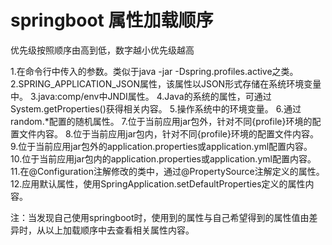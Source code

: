 # springboot 属性加载顺序



优先级按照顺序由高到低，数字越小优先级越高

1.在命令行中传入的参数。类似于java -jar -Dspring.profiles.active之类。
 2.SPRING_APPLICATION_JSON属性，该属性以JSON形式存储在系统环境变量中。
 3.java:comp/env中JNDI属性。
 4.Java的系统的属性，可通过System.getProperties()获得相关内容。
 5.操作系统中的环境变量。
 6.通过random.*配置的随机属性。
 7.位于当前应用jar包外，针对不同{profile}环境的配置文件内容。
 8.位于当前应用jar包内，针对不同{profile}环境的配置文件内容。
 9.位于当前应用jar包外的application.properties或application.yml配置内容。
 10.位于当前应用jar包内的application.properties或application.yml配置内容。
 11.在@Configuration注解修改的类中，通过@PropertySource注解定义的属性。
 12.应用默认属性，使用SpringApplication.setDefaultProperties定义的属性内容。

注：当发现自己使用springboot时，使用到的属性与自己希望得到的属性值由差异时，从以上加载顺序中去查看相关属性内容。